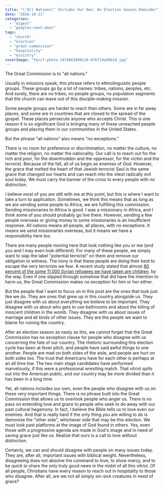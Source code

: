 ```yaml
---
title: "\"All Nations\" Includes Our Own: An Election Season Reminder"
date: "2016-10-21"
categories: 
  - "digest"
  - "peoples-next-door"
tags: 
  - "church"
  - "election"
  - "great-commission"
  - "hospitality"
  - "ministry"
coverImage: "feccf-photo-1474663898126-6f6f19a48b1d.jpg"
---
```


The Great Commission is to "all nations."

Usually in missions speak, this phrase refers to ethnolinguistic people groups. These groups go by a lot of names: tribes, nations, peoples, etc. And surely, there are no tribes, no people groups, no population segments that the church can leave out of this disciple-making mission.

Some people groups are harder to reach than others. Some are in far away places, and some are in countries that are closed to the spread of the gospel. These places persecute anyone who accepts Christ. This is one reason it is so significant God is bringing many of these unreached people groups and placing them in our communities in the United States.

But the phrase "all nations" also means "no exceptions."

There is no room for preference or discrimination, no matter the culture, no matter the religion, no matter the nationality. Our call is to reach out for the rich and poor, for the downtrodden and the oppressor, for the victim and the terrorist. Because of the fall, all of us begin as enemies of God. However, the grace that melted the heart of that Jewish terrorist Saul is the same grace that changed our hearts and can reach into the vilest radically evil soul today. We must carry the banner of the cross to every people with no distinction.

I believe most of you are still with me at this point, but this is where I want to take a turn to application. Sometimes, we think this means that as long as we are sending some people to Africa, we are fulfilling this commission. Sending missionaries to Africa is good. I was a missionary in Africa, and I think some of you should probably go live there. However, sending a few people overseas or giving money to some missionaries is an insufficient response. All nations means all people, all places, with no exceptions. It means we send missionaries overseas, but it means we have a responsibility here too.

There are many people moving here that look nothing like you or me (and you and I may even look different). For many of these people, we simply want to slap the label "potential terrorist" on them and remove our obligation to witness. The irony is that these people are doing their best to escape the very terrorists we fear. A recent study stated that almost [80 percent of the some 11,000 Syrian refugees we have taken are children](http://www.businessinsider.com/ap-most-us-syrians-arrivals-are-kids-now-enrolling-in-school-2016-10), by the way. Even if one slipped through somehow that did have the intention to harm us, the Great Commission makes no exception for him or her either.

But the people that I want to focus on in this post are the ones that look just like we do. They are ones that grew up in this country alongside us. They just disagree with us about everything we believe to be important. They disagree with us about who gets to use bathrooms and about the killing of innocent children in the womb. They disagree with us about issues of marriage and all kinds of other issues. They are the people we want to blame for ruining the country.

After an election season as nasty as this, we cannot forget that the Great Commission has no exception clause for people who disagree with us concerning the fate of our country. The rhetoric surrounding this election cycle has been at fever pitch, and people have said awful things to one another. People are mad on both sides of the aisle, and people are hurt on both sides too. The trust that Americans have for each other is perhaps at an all time low. The two main stage candidates have performed marvelously, if this were a professional wrestling match. That vitriol spills out into the American public, and our country may be more divided than it has been in a long time.

Yet, all nations includes our own, even the people who disagree with us on these very important things. There is no phrase built into the Great Commission that allows us to overlook people who anger us. There is no pass on extending love and grace to people who seek to do away with our past cultural hegemony. In fact, I believe the Bible tells us to love even our enemies. And that is really hard if the only thing you are willing to do is demonize the "other side", whichever side that may be this election. We must look past platforms at the image of God found in others. Yes, even those with a progressive agenda are made in God's image and in need of saving grace just like us. Realize that ours is a call to love without distinction. 

Certainly, we can and should disagree with people on many issues today. They are, after all, important issues with biblical weight. Nevertheless, disagreeing does not absolve the command to love, to show mercy, and to be quick to share the only truly good news in the midst of all this vitriol. Of all people, Christians have every reason to reach out in hospitality to those who disagree. After all, are we not all simply sin-sick creatures in need of grace?
